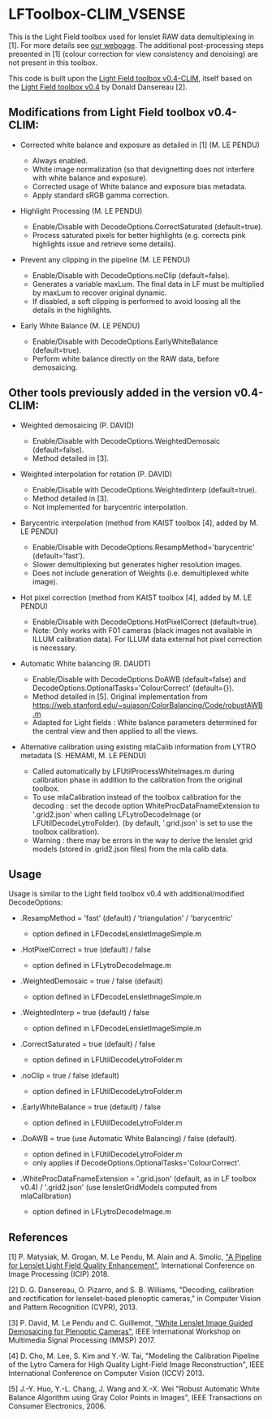 # LFToolbox-CLIM_VSENSE

This is the Light Field toolbox used for lenslet RAW data demultiplexing in [1].
For more details see [our webpage](https://v-sense.scss.tcd.ie/research/light-fields/a-pipeline-for-lenslet-light-field-quality-enhancement/).
The additional post-processing steps presented in [1] (colour correction for view consistency and denoising) are not present in this toolbox.

This code is built upon the [Light Field toolbox v0.4-CLIM](https://www.irisa.fr/temics/demos/lightField/CLIM/DataSoftware.html), itself based on the [Light Field toolbox v0.4](https://uk.mathworks.com/matlabcentral/fileexchange/49683-light-field-toolbox-v0-4) by Donald Dansereau [2].

## Modifications from Light Field toolbox v0.4-CLIM:

- Corrected white balance and exposure as detailed in [1] (M. LE PENDU)
	- Always enabled.
	- White image normalization (so that devignetting does not interfere with white balance and exposure).
	- Corrected usage of White balance and exposure bias metadata.
	- Apply standard sRGB gamma correction.

- Highlight Processing (M. LE PENDU)
	- Enable/Disable with DecodeOptions.CorrectSaturated (default=true).
	- Process saturated pixels for better highlights (e.g. corrects pink highlights issue and retrieve some details).

- Prevent any clipping in the pipeline (M. LE PENDU)
	- Enable/Disable with DecodeOptions.noClip (default=false).
	- Generates a variable maxLum. The final data in LF must be multiplied by maxLum to recover original dynamic.
	- If disabled, a soft clipping is performed to avoid loosing all the details in the highlights.

- Early White Balance (M. LE PENDU)
	- Enable/Disable with DecodeOptions.EarlyWhiteBalance (default=true).
	- Perform white balance directly on the RAW data, before demosaicing.


## Other tools previously added in the version v0.4-CLIM:

- Weighted demosaicing (P. DAVID)
	- Enable/Disable with DecodeOptions.WeightedDemosaic (default=false).
	- Method detailed in [3].

- Weighted interpolation for rotation (P. DAVID)
	- Enable/Disable with DecodeOptions.WeightedInterp (default=true).
	- Method detailed in [3].
	- Not implemented for barycentric interpolation.

- Barycentric interpolation (method from KAIST toolbox [4], added by M. LE PENDU)
	- Enable/Disable with DecodeOptions.ResampMethod='barycentric' (default='fast').
	- Slower demultiplexing but generates higher resolution images.
	- Does not include generation of Weights (i.e. demultiplexed white image).

- Hot pixel correction (method from KAIST toolbox [4], added by M. LE PENDU)
	- Enable/Disable with DecodeOptions.HotPixelCorrect (default=true).
	- Note: Only works with F01 cameras (black images not available in ILLUM calibration data). For ILLUM data external hot pixel correction is necessary.

- Automatic White balancing (R. DAUDT)
	- Enable/Disable with DecodeOptions.DoAWB (default=false) and DecodeOptions.OptionalTasks='ColourCorrect' (default={}).
	- Method detailed in [5]. Original implementation from https://web.stanford.edu/~sujason/ColorBalancing/Code/robustAWB.m
	- Adapted for Light fields : White balance parameters determined for the central view and then applied to all the views.

- Alternative calibration using existing mlaCalib information from LYTRO metadata (S. HEMAMI, M. LE PENDU)
	- Called automatically by LFUtilProcessWhiteImages.m during calibration phase in addition to the calibration from the original toolbox.
	- To use mlaCalibration instead of the toolbox calibration for the decoding : set the decode option WhiteProcDataFnameExtension to '.grid2.json' when calling LFLytroDecodeImage (or LFUtilDecodeLytroFolder). (by default, '.grid.json' is set to use the toolbox calibration).
	- Warning : there may be errors in the way to derive the lenslet grid models (stored in .grid2.json files) from the mla calib data.


## Usage

Usage is similar to the Light field toolbox v0.4 with additional/modified DecodeOptions:

- .ResampMethod = 'fast' (default) / 'triangulation' / 'barycentric'
	- option defined in LFDecodeLensletImageSimple.m

- .HotPixelCorrect = true (default) / false
	- option defined in LFLytroDecodeImage.m

- .WeightedDemosaic = true / false (default)
	- option defined in LFDecodeLensletImageSimple.m

- .WeightedInterp = true (default) / false
	- option defined in LFDecodeLensletImageSimple.m

- .CorrectSaturated = true (default) / false
	- option defined in LFUtilDecodeLytroFolder.m

- .noClip = true / false (default)
	- option defined in LFUtilDecodeLytroFolder.m

- .EarlyWhiteBalance = true (default) / false
	- option defined in LFUtilDecodeLytroFolder.m

- .DoAWB = true (use Automatic White Balancing) / false (default).
	- option defined in LFUtilDecodeLytroFolder.m
	- only applies if DecodeOptions.OptionalTasks='ColourCorrect'.

- .WhiteProcDataFnameExtension = '.grid.json' (default, as in LF toolbox v0.4) / '.grid2.json' (use lensletGridModels computed from mlaCalibration)
	- option defined in LFLytroDecodeImage.m


## References

[1] P. Matysiak, M. Grogan, M. Le Pendu, M. Alain and A. Smolic, ["A Pipeline for Lenslet Light Field Quality Enhancement"](https://v-sense.scss.tcd.ie/research/light-fields/a-pipeline-for-lenslet-light-field-quality-enhancement/), International Conference on Image Processing (ICIP) 2018.

[2] D. G. Dansereau, O. Pizarro, and S. B. Williams, "Decoding, calibration and rectification for lenselet-based plenoptic cameras," in Computer Vision and Pattern Recognition (CVPR), 2013.

[3] P. David, M. Le Pendu and C. Guillemot, ["White Lenslet Image Guided Demosaicing for Plenoptic Cameras"](https://www.irisa.fr/temics/demos/lightField/Demosaicing/LensletDemosaicing.html),  IEEE International Workshop on Multimedia Signal Processing (MMSP) 2017.

[4] D. Cho, M. Lee, S. Kim and Y.-W. Tai, "Modeling the Calibration Pipeline of the Lytro Camera for High Quality Light-Field Image Reconstruction", IEEE International Conference on Computer Vision (ICCV) 2013.

[5] J.-Y. Huo, Y.-L. Chang, J. Wang and X.-X. Wei "Robust Automatic White Balance Algorithm using Gray Color Points in Images", IEEE Transactions on Consumer Electronics, 2006.
